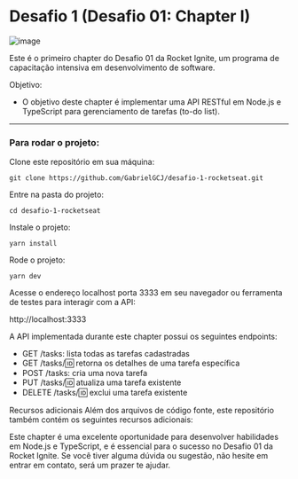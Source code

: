 # Desafio 1 (Desafio 01: Chapter I)

![image](https://user-images.githubusercontent.com/91347602/232902040-1eb12147-f163-4dd8-bf03-0d2cd96cefb7.png)

Este é o primeiro chapter do Desafio 01 da Rocket Ignite, um programa de capacitação intensiva em desenvolvimento de software.

Objetivo:

- O objetivo deste chapter é implementar uma API RESTful em Node.js e TypeScript para gerenciamento de tarefas (to-do list).

---

### Para rodar o projeto:

Clone este repositório em sua máquina:

`git clone https://github.com/GabrielGCJ/desafio-1-rocketseat.git`

Entre na pasta do projeto:

`cd desafio-1-rocketseat`

Instale o projeto:

`yarn install`

Rode o projeto:

`yarn dev`

Acesse o endereço localhost porta 3333 em seu navegador ou ferramenta de testes para interagir com a API:

http://localhost:3333

A API implementada durante este chapter possui os seguintes endpoints:

- GET /tasks: lista todas as tarefas cadastradas
- GET /tasks/:id: retorna os detalhes de uma tarefa específica
- POST /tasks: cria uma nova tarefa
- PUT /tasks/:id: atualiza uma tarefa existente
- DELETE /tasks/:id: exclui uma tarefa existente

Recursos adicionais
Além dos arquivos de código fonte, este repositório também contém os seguintes recursos adicionais:

Este chapter é uma excelente oportunidade para desenvolver habilidades em Node.js e TypeScript, e é essencial para o sucesso no Desafio 01 da Rocket Ignite. Se você tiver alguma dúvida ou sugestão, não hesite em entrar em contato, será um prazer te ajudar.
